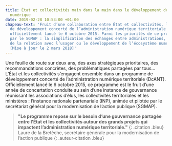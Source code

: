 ```yaml
---
title: État et collectivités main dans la main dans le développement de l’administration
  numérique
date: 2019-02-28 10:53:00 +01:00
chapeau-text: 'Fruit d’une collaboration entre État et collectivités, le programme
  de développement concerté de l’administration numérique territoriale (DcANT) a été
  officiellement lancé le 6 octobre 2015. Parmi les priorités de ce programme animé
  par le SGMAP : la simplification des échanges entre administrations, l’unification
  de la relation avec l’usager ou le développement de l’écosystème numérique des territoires.
  [Mise à jour le 2 mars 2018]'
---
```


Une feuille de route sur deux ans, des axes stratégiques prioritaires, des recommandations concrètes, des problématiques partagées par tous… L’État et les collectivités s’engagent ensemble dans un programme de développement concerté de l’administration numérique territoriale (DcANT). Officiellement lancé le 6 octobre 2015, ce programme est le fruit d’une année de concertation conduite au sein d’une instance de gouvernance réunissant les associations d’élus, les collectivités territoriales et les ministères : l’instance nationale partenariale (INP), animée et pilotée par le secrétariat général pour la modernisation de l’action publique (SGMAP).

> **"Le programme repose sur le besoin d’une gouvernance partagée entre l’État et les collectivités autour des grands projets qui impactent l’administration numérique territoriale."**
{: .citation .bleu}
> Laure de la Bretèche, secrétaire générale pour la modernisation de l’action publique
{: .auteur-citation .bleu}


